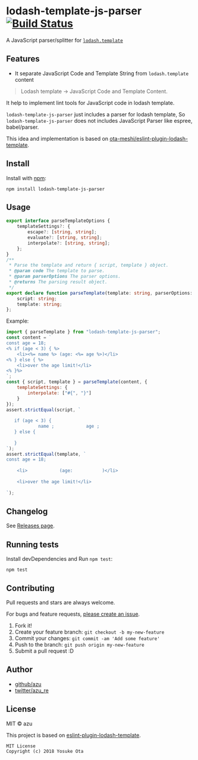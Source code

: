 # lodash-template-js-parser [![Build Status](https://travis-ci.org/azu/lodash-template-js-parser.svg?branch=master)](https://travis-ci.org/azu/lodash-template-js-parser)

A JavaScript parser/splitter for [`lodash.template`](https://lodash.com/docs/#template)

## Features

- It separate JavaScript Code and Template String from `lodash.template` content

> Lodash template -> JavaScript Code and Template Content.

It help to implement lint tools for JavaScript code in lodash template.

`lodash-template-js-parser` just includes a parser for lodash template, So `lodash-template-js-parser` does not includes JavaScript Parser like espree, babel/parser.

This idea and implementation is based on [ota-meshi/eslint-plugin-lodash-template](https://github.com/ota-meshi/eslint-plugin-lodash-template).

## Install

Install with [npm](https://www.npmjs.com/):

    npm install lodash-template-js-parser

## Usage

```ts
export interface parseTemplateOptions {
    templateSettings?: {
        escape?: [string, string];
        evaluate?: [string, string];
        interpolate?: [string, string];
    };
}
/**
 * Parse the template and return { script, template } object.
 * @param code The template to parse.
 * @param parserOptions The parser options.
 * @returns The parsing result object.
 */
export declare function parseTemplate(template: string, parserOptions: parseTemplateOptions): {
    script: string;
    template: string;
};
```

Example:

```js
import { parseTemplate } from "lodash-template-js-parser";
const content = `
const age = 18;
<% if (age < 3) { %>
    <li><%= name %> (age: <%= age %>)</li>
<% } else { %>
    <li>over the age limit!</li>
<% }%>
`;
const { script, template } = parseTemplate(content, {
    templateSettings: {
        interpolate: ["#{", "}"]
    }
});
assert.strictEqual(script, `
               
   if (age < 3) {   
            name ;            age ;   
   } else {   
                                
   }  
`);
assert.strictEqual(template, `
const age = 18;
                    
    <li>            (age:           )</li>
              
    <li>over the age limit!</li>
      
`);
```


## Changelog

See [Releases page](https://github.com/azu/lodash-template-js-parser/releases).

## Running tests

Install devDependencies and Run `npm test`:

    npm test

## Contributing

Pull requests and stars are always welcome.

For bugs and feature requests, [please create an issue](https://github.com/azu/lodash-template-js-parser/issues).

1. Fork it!
2. Create your feature branch: `git checkout -b my-new-feature`
3. Commit your changes: `git commit -am 'Add some feature'`
4. Push to the branch: `git push origin my-new-feature`
5. Submit a pull request :D

## Author

- [github/azu](https://github.com/azu)
- [twitter/azu_re](https://twitter.com/azu_re)

## License

MIT © azu

This project is based on [eslint-plugin-lodash-template](https://github.com/ota-meshi/eslint-plugin-lodash-template).

```
MIT License
Copyright (c) 2018 Yosuke Ota
```
